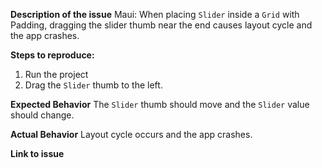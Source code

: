 **Description of the issue**
Maui: When placing `Slider` inside a `Grid` with Padding, dragging the slider thumb near the end causes layout cycle and the app crashes.

**Steps to reproduce:**
1. Run the project 
2. Drag the `Slider` thumb to the left.

**Expected Behavior**
The `Slider` thumb should move and the `Slider` value should change.

**Actual Behavior**
Layout cycle occurs and the app crashes.

**Link to issue**
